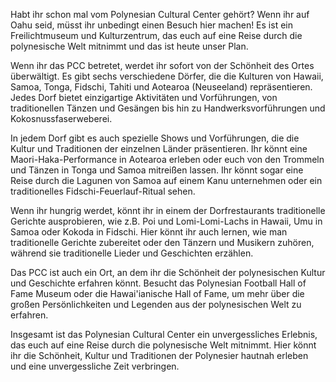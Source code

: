Habt ihr schon mal vom Polynesian Cultural Center gehört? Wenn ihr auf Oahu seid, müsst ihr unbedingt einen Besuch hier machen! Es ist ein Freilichtmuseum und Kulturzentrum, das euch auf eine Reise durch die polynesische Welt mitnimmt und das ist heute unser Plan.

Wenn ihr das PCC betretet, werdet ihr sofort von der Schönheit des Ortes überwältigt. Es gibt sechs verschiedene Dörfer, die die Kulturen von Hawaii, Samoa, Tonga, Fidschi, Tahiti und Aotearoa (Neuseeland) repräsentieren. Jedes Dorf bietet einzigartige Aktivitäten und Vorführungen, von traditionellen Tänzen und Gesängen bis hin zu Handwerksvorführungen und Kokosnussfaserweberei.

In jedem Dorf gibt es auch spezielle Shows und Vorführungen, die die Kultur und Traditionen der einzelnen Länder präsentieren. Ihr könnt eine Maori-Haka-Performance in Aotearoa erleben oder euch von den Trommeln und Tänzen in Tonga und Samoa mitreißen lassen. Ihr könnt sogar eine Reise durch die Lagunen von Samoa auf einem Kanu unternehmen oder ein traditionelles Fidschi-Feuerlauf-Ritual sehen.

Wenn ihr hungrig werdet, könnt ihr in einem der Dorfrestaurants traditionelle Gerichte ausprobieren, wie z.B. Poi und Lomi-Lomi-Lachs in Hawaii, Umu in Samoa oder Kokoda in Fidschi. Hier könnt ihr auch lernen, wie man traditionelle Gerichte zubereitet oder den Tänzern und Musikern zuhören, während sie traditionelle Lieder und Geschichten erzählen.

Das PCC ist auch ein Ort, an dem ihr die Schönheit der polynesischen Kultur und Geschichte erfahren könnt. Besucht das Polynesian Football Hall of Fame Museum oder die Hawai'ianische Hall of Fame, um mehr über die großen Persönlichkeiten und Legenden aus der polynesischen Welt zu erfahren.

Insgesamt ist das Polynesian Cultural Center ein unvergessliches Erlebnis, das euch auf eine Reise durch die polynesische Welt mitnimmt. Hier könnt ihr die Schönheit, Kultur und Traditionen der Polynesier hautnah erleben und eine unvergessliche Zeit verbringen.